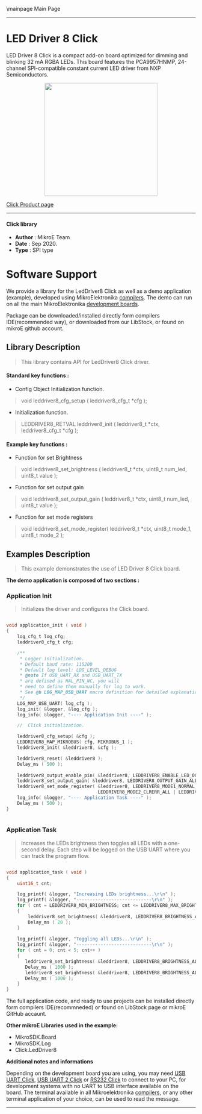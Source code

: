 \mainpage Main Page
 
---
# LED Driver 8 Click

LED Driver 8 Click is a compact add-on board optimized for dimming and blinking 32 mA RGBA LEDs. This board features the PCA9957HNMP, 24-channel SPI-compatible constant current LED driver from NXP Semiconductors.

<p align="center">
  <img src="https://download.mikroe.com/images/click_for_ide/leddriver8_click.png" height=300px>
</p>

[Click Product page](https://www.mikroe.com/led-driver-8-click)

---


#### Click library 

- **Author**        : MikroE Team
- **Date**          : Sep 2020.
- **Type**          : SPI type


# Software Support

We provide a library for the LedDriver8 Click 
as well as a demo application (example), developed using MikroElektronika 
[compilers](https://shop.mikroe.com/compilers). 
The demo can run on all the main MikroElektronika [development boards](https://shop.mikroe.com/development-boards).

Package can be downloaded/installed directly form compilers IDE(recommended way), or downloaded from our LibStock, or found on mikroE github account. 

## Library Description

> This library contains API for LedDriver8 Click driver.

#### Standard key functions :

- Config Object Initialization function.
> void leddriver8_cfg_setup ( leddriver8_cfg_t *cfg ); 
 
- Initialization function.
> LEDDRIVER8_RETVAL leddriver8_init ( leddriver8_t *ctx, leddriver8_cfg_t *cfg );

#### Example key functions :

- Function for set Brightness
> void leddriver8_set_brightness ( leddriver8_t *ctx, uint8_t num_led, uint8_t value );
 
- Function for set output gain
> void leddriver8_set_output_gain ( leddriver8_t *ctx, uint8_t num_led, uint8_t value );

- Function for set mode registers
> void leddriver8_set_mode_register( leddriver8_t *ctx, uint8_t mode_1, uint8_t mode_2 );

## Examples Description

> This example demonstrates the use of LED Driver 8 Click board.

**The demo application is composed of two sections :**

### Application Init 

> Initializes the driver and configures the Click board.

```c

void application_init ( void )
{
    log_cfg_t log_cfg;
    leddriver8_cfg_t cfg;

    /** 
     * Logger initialization.
     * Default baud rate: 115200
     * Default log level: LOG_LEVEL_DEBUG
     * @note If USB_UART_RX and USB_UART_TX 
     * are defined as HAL_PIN_NC, you will 
     * need to define them manually for log to work. 
     * See @b LOG_MAP_USB_UART macro definition for detailed explanation.
     */
    LOG_MAP_USB_UART( log_cfg );
    log_init( &logger, &log_cfg );
    log_info( &logger, "---- Application Init ----" );

    //  Click initialization.

    leddriver8_cfg_setup( &cfg );
    LEDDRIVER8_MAP_MIKROBUS( cfg, MIKROBUS_1 );
    leddriver8_init( &leddriver8, &cfg );

    leddriver8_reset( &leddriver8 );
    Delay_ms ( 500 );
    
    leddriver8_output_enable_pin( &leddriver8, LEDDRIVER8_ENABLE_LED_OUTPUTS );
    leddriver8_set_output_gain( &leddriver8, LEDDRIVER8_OUTPUT_GAIN_ALL_LED, LEDDRIVER8_FULL_OUTPUT_CURRENT_GAIN );
    leddriver8_set_mode_register( &leddriver8, LEDDRIVER8_MODE1_NORMAL_MODE, LEDDRIVER8_MODE2_DMBLNK_DIMMING |
                                  LEDDRIVER8_MODE2_CLRERR_ALL | LEDDRIVER8_MODE2_EXP_DISABLE );
    log_info( &logger, "---- Application Task ----" );
    Delay_ms ( 500 );
}
  
```

### Application Task

> Increases the LEDs brightness then toggles all LEDs with a one-second delay.
> Each step will be logged on the USB UART where you can track the program flow.

```c

void application_task ( void )
{
    uint16_t cnt;

    log_printf( &logger, "Increasing LEDs brightness...\r\n" );
    log_printf( &logger, "----------------------------\r\n" );
    for ( cnt = LEDDRIVER8_MIN_BRIGHTNESS; cnt <= LEDDRIVER8_MAX_BRIGHTNESS; cnt++ )
    {
        leddriver8_set_brightness( &leddriver8, LEDDRIVER8_BRIGHTNESS_ALL_LED, cnt );
        Delay_ms ( 20 );
    }
    
    log_printf( &logger, "Toggling all LEDs...\r\n" );
    log_printf( &logger, "----------------------------\r\n" );
    for ( cnt = 0; cnt < 5; cnt++ )
    {
       leddriver8_set_brightness( &leddriver8, LEDDRIVER8_BRIGHTNESS_ALL_LED, LEDDRIVER8_MAX_BRIGHTNESS );
       Delay_ms ( 1000 );
       leddriver8_set_brightness( &leddriver8, LEDDRIVER8_BRIGHTNESS_ALL_LED, LEDDRIVER8_MIN_BRIGHTNESS );
       Delay_ms ( 1000 );
    }
}

```

The full application code, and ready to use projects can be  installed directly form compilers IDE(recommneded) or found on LibStock page or mikroE GitHub accaunt.

**Other mikroE Libraries used in the example:** 

- MikroSDK.Board
- MikroSDK.Log
- Click.LedDriver8

**Additional notes and informations**

Depending on the development board you are using, you may need 
[USB UART Click](https://shop.mikroe.com/usb-uart-click), 
[USB UART 2 Click](https://shop.mikroe.com/usb-uart-2-click) or 
[RS232 Click](https://shop.mikroe.com/rs232-click) to connect to your PC, for 
development systems with no UART to USB interface available on the board. The 
terminal available in all Mikroelektronika 
[compilers](https://shop.mikroe.com/compilers), or any other terminal application 
of your choice, can be used to read the message.



---
